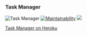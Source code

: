 ### Task Manager

![Task Manager](https://github.com/Nemial/php-project-lvl4/workflows/Task%20Manager/badge.svg)
[![Maintainability](https://api.codeclimate.com/v1/badges/ab542d5d30cf6a7ea162/maintainability)](https://codeclimate.com/github/Nemial/php-project-lvl4/maintainability)
<a href="https://codeclimate.com/github/Nemial/php-project-lvl4/test_coverage"><img src="https://api.codeclimate.com/v1/badges/ab542d5d30cf6a7ea162/test_coverage" /></a>

[Task Manager on Heroku](https://obscure-basin-14138.herokuapp.com/)
